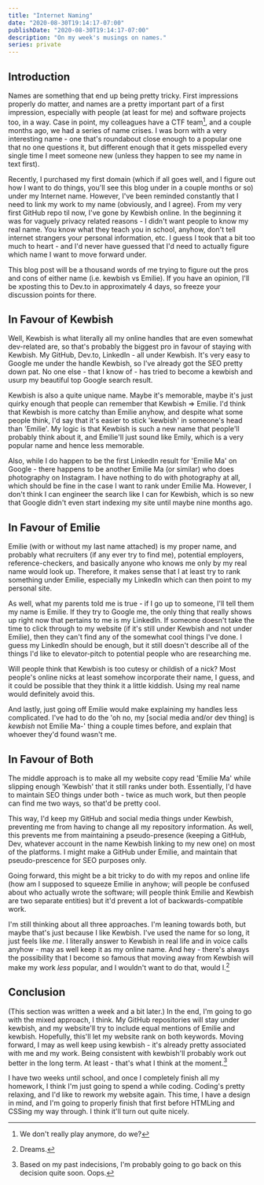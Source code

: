 ```yaml
---
title: "Internet Naming"
date: "2020-08-30T19:14:17-07:00"
publishDate: "2020-08-30T19:14:17-07:00"
description: "On my week's musings on names."
series: private
---
```


## Introduction

Names are something that end up being pretty tricky. First impressions properly do matter, and names are a pretty important part of a first impression, especially with people (at least for me) and software projects too, in a way. Case in point, my colleagues have a CTF team[^1], and a couple months ago, we had a series of name crises. I was born with a very interesting name - one that's roundabout close enough to a popular one that no one questions it, but different enough that it gets misspelled every single time I meet someone new (unless they happen to see my name in text first).

Recently, I purchased my first domain (which if all goes well, and I figure out how I want to do things, you'll see this blog under in a couple months or so) under my Internet name. However, I've been reminded constantly that I need to link my work to my name (obviously, and I agree). From my very first GitHub repo til now, I've gone by Kewbish online. In the beginning it was for vaguely privacy related reasons - I didn't want people to know my real name. You know what they teach you in school, anyhow, don't tell internet strangers your personal information, etc. I guess I took that a bit too much to heart - and I'd never have guessed that I'd need to actually figure which name I want to move forward under.

This blog post will be a thousand words of me trying to figure out the pros and cons of either name (i.e. kewbish vs Emilie). If you have an opinion, I'll be xposting this to Dev.to in approximately 4 days, so freeze your discussion points for there.

## In Favour of Kewbish

Well, Kewbish is what literally all my online handles that are even somewhat dev-related are, so that's probably the biggest pro in favour of staying with Kewbish. My GitHub, Dev.to, LinkedIn - all under Kewbish. It's very easy to Google me under the handle Kewbish, so I've already got the SEO pretty down pat. No one else - that I know of - has tried to become a kewbish and usurp my beautiful top Google search result.

Kewbish is also a quite unique name. Maybe it's memorable, maybe it's just quirky enough that people can remember that Kewbish => Emilie. I'd think that Kewbish is more catchy than Emilie anyhow, and despite what some people think, I'd say that it's easier to stick 'kewbish' in someone's head than 'Emilie'. My logic is that Kewbish is such a new name that people'll probably think about it, and Emilie'll just sound like Emily, which is a very popular name and hence less memorable.

Also, while I do happen to be the first LinkedIn result for 'Emilie Ma' on Google - there happens to be another Emilie Ma (or similar) who does photography on Instagram. I have nothing to do with photography at all, which should be fine in the case I want to rank under Emilie Ma. However, I don't think I can engineer the search like I can for Kewbish, which is so new that Google didn't even start indexing my site until maybe nine months ago.

## In Favour of Emilie

Emilie (with or without my last name attached) is my proper name, and probably what recruiters (if any ever try to find me), potential employers, reference-checkers, and basically anyone who knows me only by my real name would look up. Therefore, it makes sense that I at least try to rank something under Emilie, especially my LinkedIn which can then point to my personal site.

As well, what my parents told me is true - if I go up to someone, I'll tell them my name is Emilie. If they try to Google me, the only thing that really shows up right now that pertains to me is my LinkedIn. If someone doesn't take the time to click through to my website (if it's still under Kewbish and not under Emilie), then they can't find any of the somewhat cool things I've done. I guess my LinkedIn should be enough, but it still doesn't describe all of the things I'd like to elevator-pitch to potential people who are researching me.

Will people think that Kewbish is too cutesy or childish of a nick? Most people's online nicks at least somehow incorporate their name, I guess, and it could be possible that they think it a little kiddish. Using my real name would definitely avoid this.

And lastly, just going off Emilie would make explaining my handles less complicated. I've had to do the 'oh no, my [social media and/or dev thing] is _kewbish_ not Emilie Ma-' thing a couple times before, and explain that whoever they'd found wasn't me.

## In Favour of Both

The middle approach is to make all my website copy read 'Emilie Ma' while slipping enough 'Kewbish' that it still ranks under both. Essentially, I'd have to maintain SEO things under both - twice as much work, but then people can find me two ways, so that'd be pretty cool.

This way, I'd keep my GitHub and social media things under Kewbish, preventing me from having to change all my repository information. As well, this prevents me from maintaining a pseudo-presence (keeping a GitHub, Dev, whatever account in the name Kewbish linking to my new one) on most of the platforms. I might make a GitHub under Emilie, and maintain that pseudo-prescence for SEO purposes only.

Going forward, this might be a bit tricky to do with my repos and online life (how am I supposed to squeeze Emilie in anyhow; will people be confused about who actually wrote the software; will people think Emilie and Kewbish are two separate entities) but it'd prevent a lot of backwards-compatible work.

I'm still thinking about all three approaches. I'm leaning towards both, but maybe that's just because I like Kewbish. I've used the name for so long, it just feels like _me_. I literally answer to Kewbish in real life and in voice calls anyhow - may as well keep it as my online name. And hey - there's always the possibility that I become so famous that moving away from Kewbish will make my work _less_ popular, and I wouldn't want to do that, would I.[^2]

## Conclusion

(This section was written a week and a bit later.) In the end, I'm going to go with the mixed approach, I think. My GitHub repositories will stay under kewbish, and my website'll try to include equal mentions of Emilie and kewbish. Hopefully, this'll let my website rank on both keywords. Moving forward, I may as well keep using kewbish - it's already pretty associated with me and my work. Being consistent with kewbish'll probably work out better in the long term. At least - that's what I think at the moment.[^3]

I have two weeks until school, and once I completely finish all my homework, I think I'm just going to spend a while coding. Coding's pretty relaxing, and I'd like to rework my website again. This time, I have a design in mind, and I'm going to properly finish that first before HTMLing and CSSing my way through. I think it'll turn out quite nicely.

[^1]: We don't really play anymore, do we?
[^2]: Dreams.
[^3]: Based on my past indecisions, I'm probably going to go back on this decision quite soon. Oops.
